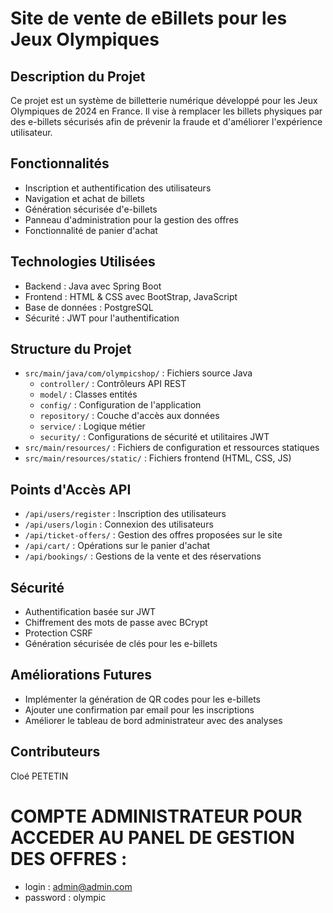# Site de vente de eBillets pour les Jeux Olympiques

## Description du Projet
Ce projet est un système de billetterie numérique développé pour les Jeux Olympiques de 2024 en France. Il vise à remplacer les billets physiques par des e-billets sécurisés afin de prévenir la fraude et d'améliorer l'expérience utilisateur.

## Fonctionnalités
- Inscription et authentification des utilisateurs
- Navigation et achat de billets
- Génération sécurisée d'e-billets
- Panneau d'administration pour la gestion des offres
- Fonctionnalité de panier d'achat

## Technologies Utilisées
- Backend : Java avec Spring Boot
- Frontend : HTML & CSS avec BootStrap, JavaScript
- Base de données : PostgreSQL
- Sécurité : JWT pour l'authentification

## Structure du Projet
- `src/main/java/com/olympicshop/` : Fichiers source Java
  - `controller/` : Contrôleurs API REST
  - `model/` : Classes entités
  - `config/` : Configuration de l'application
  - `repository/` : Couche d'accès aux données
  - `service/` : Logique métier
  - `security/` : Configurations de sécurité et utilitaires JWT
- `src/main/resources/` : Fichiers de configuration et ressources statiques
- `src/main/resources/static/` : Fichiers frontend (HTML, CSS, JS)

## Points d'Accès API
- `/api/users/register` : Inscription des utilisateurs
- `/api/users/login` : Connexion des utilisateurs
- `/api/ticket-offers/` : Gestion des offres proposées sur le site
- `/api/cart/` : Opérations sur le panier d'achat
- `/api/bookings/` : Gestions de la vente et des réservations 

## Sécurité
- Authentification basée sur JWT
- Chiffrement des mots de passe avec BCrypt
- Protection CSRF
- Génération sécurisée de clés pour les e-billets

## Améliorations Futures
- Implémenter la génération de QR codes pour les e-billets
- Ajouter une confirmation par email pour les inscriptions
- Améliorer le tableau de bord administrateur avec des analyses

## Contributeurs
Cloé PETETIN 

# COMPTE ADMINISTRATEUR POUR ACCEDER AU PANEL DE GESTION DES OFFRES : 
- login : admin@admin.com
- password : olympic


